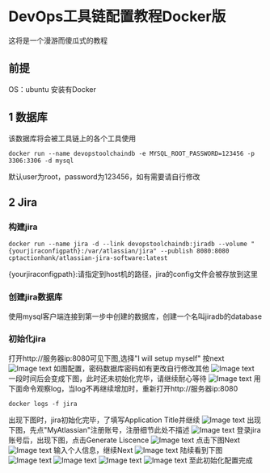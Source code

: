 # DevOps工具链配置教程Docker版

这将是一个漫游而傻瓜式的教程

##  前提
OS：ubuntu
安装有Docker

##  1  数据库
该数据库将会被工具链上的各个工具使用
<pre><code>docker run --name devopstoolchaindb -e MYSQL_ROOT_PASSWORD=123456 -p 3306:3306 -d mysql
</code></pre>
默认user为root，password为123456，如有需要请自行修改

##  2  Jira

### 构建jira
<pre><code>docker run --name jira -d --link devopstoolchaindb:jiradb --volume "{yourjiraconfigpath}:/var/atlassian/jira" --publish 8080:8080 cptactionhank/atlassian-jira-software:latest
</code></pre>
{yourjiraconfigpath}:请指定到host机的路径，jira的config文件会被存放到这里

### 创建jira数据库
使用mysql客户端连接到第一步中创建的数据库，创建一个名叫jiradb的database

### 初始化jira

打开http://服务器ip:8080可见下图,选择"I will setup myself" 按next
![Image text](https://raw.githubusercontent.com/k19810703/myimages/master/jira1.png)
如图配置，密码数据库密码如有更改自行修改其他
![Image text](https://raw.githubusercontent.com/k19810703/myimages/master/jira2.png)
一段时间后会变成下图，此时还未初始化完毕，请继续耐心等待
![Image text](https://raw.githubusercontent.com/k19810703/myimages/master/jira3.png)
用下面命令观察log，当log不再继续增加时，重新打开http://服务器ip:8080
<pre><code>docker logs -f jira
</code></pre>
出现下图时，jira初始化完毕，了填写Application Title并继续
![Image text](https://raw.githubusercontent.com/k19810703/myimages/master/jira4.png)
出现下图，先点"MyAtlassian"注册账号，注册细节此处不描述
![Image text](https://raw.githubusercontent.com/k19810703/myimages/master/jira5.png)
登录jira账号后，出现下图，点击Generate Liscence
![Image text](https://raw.githubusercontent.com/k19810703/myimages/master/jira6.png)
点击下图Next
![Image text](https://raw.githubusercontent.com/k19810703/myimages/master/jira7.png)
输入个人信息，继续Next
![Image text](https://raw.githubusercontent.com/k19810703/myimages/master/jira8.png)
陆续看到下图
![Image text](https://raw.githubusercontent.com/k19810703/myimages/master/jira9.png)
![Image text](https://raw.githubusercontent.com/k19810703/myimages/master/jira10.png)
![Image text](https://raw.githubusercontent.com/k19810703/myimages/master/jira11.png)
![Image text](https://raw.githubusercontent.com/k19810703/myimages/master/jira12.png)
至此初始化配置完成